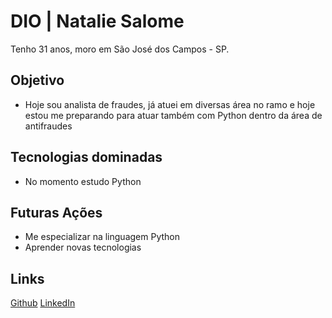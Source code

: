 # DIO | Natalie Salome

Tenho 31 anos, moro em São José dos Campos - SP.

## Objetivo
- Hoje sou analista de fraudes, já atuei em diversas área no ramo e hoje estou me preparando para atuar também com Python dentro da área de antifraudes

## Tecnologias dominadas
- No momento estudo Python

## Futuras Ações
- Me especializar na linguagem Python
- Aprender novas tecnologias

## Links
[Github](https://github.com/NatiSalome)
[LinkedIn](https://www.linkedin.com/in/natalie-salome/)